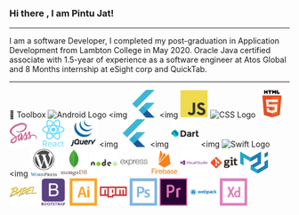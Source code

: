 ### Hi there <img src="https://raw.githubusercontent.com/MartinHeinz/MartinHeinz/master/wave.gif" alt="" width="30px"/>, I am Pintu Jat!
---
I am a software Developer, I completed my post-graduation in Application Development from Lambton College in May 2020.
Oracle Java certified associate with 1.5-year of experience as a software engineer at Atos Global and 8 Months internship at eSight corp and QuickTab.

---

🧰 Toolbox
<img src="https://github.com/devicons/devicon/tree/master/icons/android" alt="Android Logo" width="50" height="50"/> <img 
<img src="https://github.com/devicons/devicon/blob/master/icons/flutter/flutter-original.svg" alt="Flutter Logo" width="50" height="50"/> <img 
<img src="https://github.com/devicons/devicon/blob/master/icons/javascript/javascript-original.svg" alt="JavaScript Logo" width="50" height="50"/> <img src="https://cdn.worldvectorlogo.com/logos/css3.svg" alt="CSS Logo" width="50" height="50"/> <img src="https://github.com/devicons/devicon/blob/master/icons/html5/html5-original-wordmark.svg" alt="HTML Logo" width="50" height="50"/> <img src="https://github.com/devicons/devicon/blob/master/icons/sass/sass-original.svg" alt="SASS Logo" width="50" height="50"/> <img src="https://github.com/devicons/devicon/blob/master/icons/react/react-original-wordmark.svg" alt="React Logo" width="50" height="50"/> <img src="https://github.com/devicons/devicon/blob/master/icons/jquery/jquery-original-wordmark.svg" alt="jQuery Logo" width="50" height="50"/> <img 
<img src="https://github.com/devicons/devicon/blob/master/icons/flutter/flutter-original.svg" alt="Flutter Logo" width="50" height="50"/> <img 
<img src="https://github.com/devicons/devicon/blob/master/icons/dart/dart-original-wordmark.svg" alt="Dart Logo" width="50" height="50"/> <img 
<img src="https://github.com/devicons/devicon/tree/master/icons/swift" alt="Swift Logo" width="50" height="50"/> <img 
<img src="https://github.com/devicons/devicon/blob/master/icons/wordpress/wordpress-original.svg" alt="Wordpress Logo" width="50" height="50"/> <img 
src="https://github.com/devicons/devicon/blob/master/icons/mongodb/mongodb-original-wordmark.svg" alt="MongoDB Logo" width="50" height="50"/> <img src="https://github.com/devicons/devicon/blob/master/icons/nodejs/nodejs-original-wordmark.svg" alt="NodeJs Logo" width="50" height="50"/> <img src="https://github.com/devicons/devicon/blob/master/icons/express/express-original-wordmark.svg" alt="Express Logo" width="50" height="50"/> <img src="https://github.com/devicons/devicon/blob/master/icons/firebase/firebase-plain-wordmark.svg" alt="Firebase Logo" width="50" height="50"/> <img src="https://github.com/devicons/devicon/blob/master/icons/visualstudio/visualstudio-plain-wordmark.svg" alt="VS Logo" width="50" height="50"/> <img src="https://github.com/devicons/devicon/blob/master/icons/git/git-original-wordmark.svg" alt="GIT Logo" width="50" height="50"/> <img src="https://github.com/devicons/devicon/blob/master/icons/materialui/materialui-original.svg" alt="MaterialUI Logo" width="50" height="50"/> <img src="https://github.com/devicons/devicon/blob/master/icons/babel/babel-original.svg" alt="Babel Logo" width="50" height="50"/> <img src="https://github.com/devicons/devicon/blob/master/icons/bootstrap/bootstrap-plain-wordmark.svg" alt="Bootstrap Logo" width="50" height="50"/>  <img src="https://github.com/devicons/devicon/blob/master/icons/illustrator/illustrator-line.svg" alt="Illustrator Logo" width="50" height="50"/>  <img src="https://github.com/devicons/devicon/blob/master/icons/npm/npm-original-wordmark.svg" alt="npm Logo" width="50" height="50"/>  <img src="https://github.com/devicons/devicon/blob/master/icons/photoshop/photoshop-line.svg" alt="Photoshop Logo" width="50" height="50"/>  <img src="https://github.com/devicons/devicon/blob/master/icons/premierepro/premierepro-original.svg" alt="Premiere Pro Logo" width="50" height="50"/>  <img src="https://github.com/devicons/devicon/blob/master/icons/webpack/webpack-original-wordmark.svg" alt="Webpack Logo" width="50" height="50"/>  <img src="https://github.com/devicons/devicon/blob/master/icons/xd/xd-line.svg" alt="XD Logo" width="50" height="50"/>

